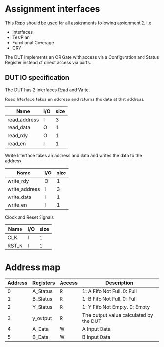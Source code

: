 # Assignment interfaces

This Repo should be used for all assignments following assignment 2.
i.e.

* Interfaces
* TestPlan
* Functional Coverage
* CRV


The DUT Implements an OR Gate with access via a Configuration and Status Register instead of direct access via ports.

## DUT IO specification

The DUT has 2 interfaces Read and Write.

Read Interface takes an address and returns the data at that address.

| Name          | I/O | size |
| ----          | --- | --   |
| read_address  | I   | 3    |
| read_data     | O   | 1    |
| read_rdy      | O   | 1    |
| read_en       | I   | 1    |

Write Interface takes an address and data and writes the data to the address

| Name          | I/O | size |
| ----          | --- | --   |
| write_rdy     | O   | 1    |
| write_address | I   | 3    |
| write_data    | I   | 1    |
| write_en      | I   | 1    |

Clock and Reset Signals

| Name          | I/O | size |
| ----          | --- | --   |
| CLK           | I   | 1    |
| RST_N         | I   | 1    |

# Address map

| Address | Registers | Access | Description                            |
| --      | ------    | --     | --------                               |
| 0       | A_Status  | R      | 1: A Fifo Not Full. 0: Full            |
| 1       | B_Status  | R      | 1: B Fifo Not Full. 0: Full            |
| 2       | Y_Status  | R      | 1: Y Fifo Not Empty. 0: Empty          |
| 3       | y_output  | R      | The output value calculated by the DUT |
| 4       | A_Data    | W      | A Input Data                           |
| 5       | B_Data    | W      | B Input Data                           |

